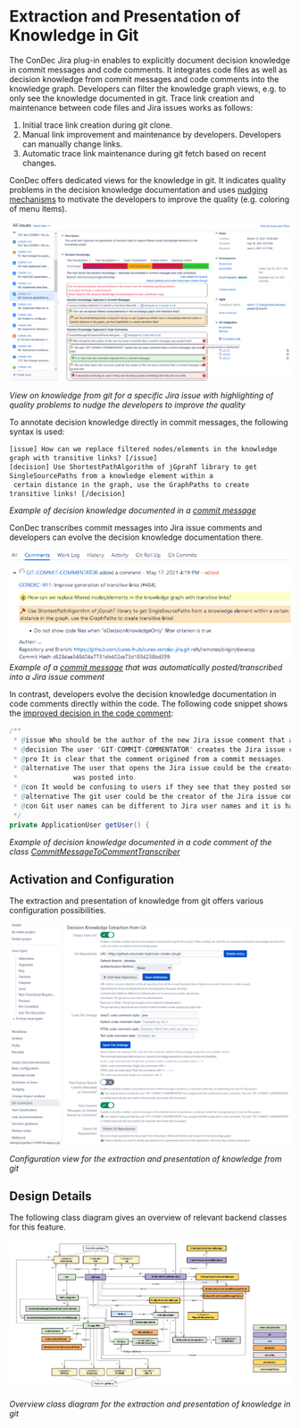 # Extraction and Presentation of Knowledge in Git

The ConDec Jira plug-in enables to explicitly document decision knowledge in commit messages and code comments.
It integrates code files as well as decision knowledge from commit messages and code comments into the knowledge graph.
Developers can filter the knowledge graph views, e.g. to only see the knowledge documented in git.
Trace link creation and maintenance between code files and Jira issues works as follows: 
1. Initial trace link creation during git clone. 
2. Manual link improvement and maintenance by developers. Developers can manually change links. 
3. Automatic trace link maintenance during git fetch based on recent changes.

ConDec offers dedicated views for the knowledge in git.
It indicates quality problems in the decision knowledge documentation and uses [nudging mechanisms](nudging.md) 
to motivate the developers to improve the quality (e.g. coloring of menu items).

![View on knowledge from git for a specific Jira issue](../screenshots/git_knowledge_work_item.png)

*View on knowledge from git for a specific Jira issue with highlighting of quality problems to nudge the developers to improve the quality*

To annotate decision knowledge directly in commit messages, the following syntax is used:
```
[issue] How can we replace filtered nodes/elements in the knowledge graph with transitive links? [/issue]
[decision] Use ShortestPathAlgorithm of jGprahT library to get SingleSourcePaths from a knowledge element within a 
 certain distance in the graph, use the GraphPaths to create transitive links! [/decision]
```
*Example of decision knowledge documented in a [commit message](https://github.com/cures-hub/cures-condec-jira/commit/c828dae348404a7731db402ca73d1834238bd399)*

ConDec transcribes commit messages into Jira issue comments and developers can evolve the decision knowledge documentation there.

![Commit message posted/transcribed into a Jira issue comment](../screenshots/git_commit_message_posted_into_comment.png)
*Example of a [commit message](https://github.com/cures-hub/cures-condec-jira/commit/c828dae348404a7731db402ca73d1834238bd399) that was automatically posted/transcribed into a Jira issue comment*

In contrast, developers evolve the decision knowledge documentation in code comments directly within the code.
The following code snippet shows the [improved decision in the code comment](../../src/main/java/de/uhd/ifi/se/decision/management/jira/git/CommitMessageToCommentTranscriber.java):

```java
/**
 * @issue Who should be the author of the new Jira issue comment that a commit messages was posted into?
 * @decision The user "GIT-COMMIT-COMMENTATOR" creates the Jira issue comment that a commit messages was posted into!
 * @pro It is clear that the comment origined from a commit messages.
 * @alternative The user that opens the Jira issue could be the creator of the Jira issue comment that a commit messages 
 *              was posted into.
 * @con It would be confusing to users if they see that they posted something that they did not write.
 * @alternative The git user could be the creator of the Jira issue comment that a commit messages was posted into.
 * @con Git user names can be different to Jira user names and it is hard to match them.
 */
private ApplicationUser getUser() {
```
*Example of decision knowledge documented in a code comment of the class
[CommitMessageToCommentTranscriber](../../src/main/java/de/uhd/ifi/se/decision/management/jira/git/CommitMessageToCommentTranscriber.java)*

## Activation and Configuration
The extraction and presentation of knowledge from git offers various configuration possibilities.

![Configuration view for the automatic text classifier](../screenshots/config_git.png)

*Configuration view for the extraction and presentation of knowledge from git*

## Design Details
The following class diagram gives an overview of relevant backend classes for this feature.

![Overview class diagram](../diagrams/class_diagram_git.png)

*Overview class diagram for the extraction and presentation of knowledge in git*